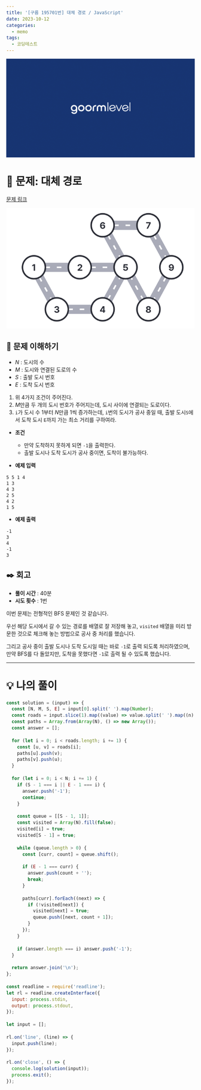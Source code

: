 ```yaml
---
title: '[구름 195701번] 대체 경로 / JavaScript'
date: 2023-10-12
categories:
  - memo
tags:
  - 코딩테스트
---
```


![](images/Pasted%20image%2020231012050100.png)

# 📝 문제: 대체 경로

[문제 링크](https://level.goorm.io/exam/195701/%EB%8C%80%EC%B2%B4-%EA%B2%BD%EB%A1%9C/quiz/1)

![](images/Pasted%20image%2020231012234451.png)

## 🎯 문제 이해하기

- $N$ : 도시의 수
- $M$ : 도시와 연결된 도로의 수
- $S$ : 출발 도시 번호
- $E$ : 도착 도시 번호

1. 위 4가지 조건이 주어진다.
2. $M$만큼 두 개의 도시 번호가 주어지는데, 도시 사이에 연결되는 도로이다.
3. `i`가 도시 수 1부터 $N$만큼 1씩 증가하는데, `i`번의 도시가 공사 중일 때, 출발 도시`S`에서 도착 도시 `E`까지 가는 최소 거리를 구하여라.

- **조건**

  - 만약 도착하지 못하게 되면 `-1`을 출력한다.
  - 출발 도시나 도착 도시가 공사 중이면, 도착이 불가능하다.

- **예제 입력**

```
5 5 1 4
1 3
4 3
2 5
4 2
1 5
```

- **예제 출력**

```
-1
3
4
-1
3
```

## ✒️ 회고

- **풀이 시간** : 40분
- **시도 횟수** : 1번

이번 문제는 전형적인 BFS 문제인 것 같습니다.

우선 해당 도시에서 갈 수 있는 경로를 배열로 잘 저장해 놓고, `visited` 배열을 미리 방문한 것으로 체크해 놓는 방법으로 공사 중 처리를 했습니다.

그리고 공사 중이 출발 도시나 도착 도시일 때는 바로 `-1`로 출력 되도록 처리하였으며, 만약 BFS를 다 돌았지만, 도착을 못했다면 `-1`로 출력 될 수 있도록 했습니다.

---

# 💡 나의 풀이

```js
const solution = (input) => {
  const [N, M, S, E] = input[0].split(' ').map(Number);
  const roads = input.slice(1).map((value) => value.split(' ').map((n) => n - 1));
  const paths = Array.from(Array(N), () => new Array());
  const answer = [];

  for (let i = 0; i < roads.length; i += 1) {
    const [u, v] = roads[i];
    paths[u].push(v);
    paths[v].push(u);
  }

  for (let i = 0; i < N; i += 1) {
    if (S - 1 === i || E - 1 === i) {
      answer.push('-1');
      continue;
    }

    const queue = [[S - 1, 1]];
    const visited = Array(N).fill(false);
    visited[i] = true;
    visited[S - 1] = true;

    while (queue.length > 0) {
      const [curr, count] = queue.shift();

      if (E - 1 === curr) {
        answer.push(count + '');
        break;
      }

      paths[curr].forEach((next) => {
        if (!visited[next]) {
          visited[next] = true;
          queue.push([next, count + 1]);
        }
      });
    }

    if (answer.length === i) answer.push('-1');
  }

  return answer.join('\n');
};

const readline = require('readline');
let rl = readline.createInterface({
  input: process.stdin,
  output: process.stdout,
});

let input = [];

rl.on('line', (line) => {
  input.push(line);
});

rl.on('close', () => {
  console.log(solution(input));
  process.exit();
});
```
